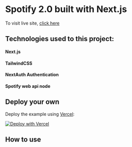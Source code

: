 # Spotify 2.0 built with Next.js

To visit live site, [click here](https://tailwindcss.com/)

## Technologies used to this project:

#### Next.js

#### TailwindCSS

#### NextAuth Authentication

#### Spotify web api node

## Deploy your own

Deploy the example using [Vercel](https://vercel.com?utm_source=github&utm_medium=readme&utm_campaign=next-example):

[![Deploy with Vercel](https://vercel.com/button)](https://vercel.com/new/git/external?repository-url=https://github.com/vercel/next.js/tree/canary/examples/with-tailwindcss&project-name=with-tailwindcss&repository-name=with-tailwindcss)

## How to use
